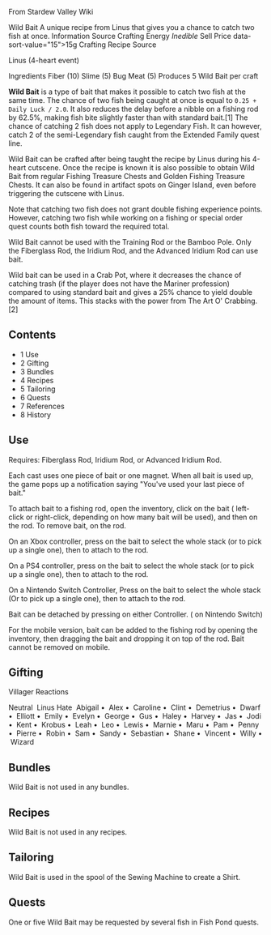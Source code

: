 From Stardew Valley Wiki

Wild Bait A unique recipe from Linus that gives you a chance to catch two fish at once. Information Source Crafting Energy *Inedible* Sell Price data-sort-value="15"&gt;15g Crafting Recipe Source

Linus (4-heart event)

Ingredients Fiber (10) Slime (5) Bug Meat (5) Produces 5 Wild Bait per craft

**Wild Bait** is a type of bait that makes it possible to catch two fish at the same time. The chance of two fish being caught at once is equal to `0.25 + Daily Luck / 2.0`. It also reduces the delay before a nibble on a fishing rod by 62.5%, making fish bite slightly faster than with standard bait.\[1] The chance of catching 2 fish does not apply to Legendary Fish. It can however, catch 2 of the semi-Legendary fish caught from the Extended Family quest line.

Wild Bait can be crafted after being taught the recipe by Linus during his 4-heart cutscene. Once the recipe is known it is also possible to obtain Wild Bait from regular Fishing Treasure Chests and Golden Fishing Treasure Chests. It can also be found in artifact spots on Ginger Island, even before triggering the cutscene with Linus.

Note that catching two fish does not grant double fishing experience points. However, catching two fish while working on a fishing or special order quest counts both fish toward the required total.

Wild Bait cannot be used with the Training Rod or the Bamboo Pole. Only the Fiberglass Rod, the Iridium Rod, and the Advanced Iridium Rod can use bait.

Wild bait can be used in a Crab Pot, where it decreases the chance of catching trash (if the player does not have the Mariner profession) compared to using standard bait and gives a 25% chance to yield double the amount of items. This stacks with the power from The Art O' Crabbing.\[2]

## Contents

- 1 Use
- 2 Gifting
- 3 Bundles
- 4 Recipes
- 5 Tailoring
- 6 Quests
- 7 References
- 8 History

## Use

Requires: Fiberglass Rod, Iridium Rod, or Advanced Iridium Rod.

Each cast uses one piece of bait or one magnet. When all bait is used up, the game pops up a notification saying "You've used your last piece of bait."

To attach bait to a fishing rod, open the inventory, click on the bait ( left-click or right-click, depending on how many bait will be used), and then on the rod. To remove bait, on the rod.

On an Xbox controller, press on the bait to select the whole stack (or to pick up a single one), then to attach to the rod.

On a PS4 controller, press on the bait to select the whole stack (or to pick up a single one), then to attach to the rod.

On a Nintendo Switch Controller, Press on the bait to select the whole stack (Or to pick up a single one), then to attach to the rod.

Bait can be detached by pressing on either Controller. ( on Nintendo Switch)

For the mobile version, bait can be added to the fishing rod by opening the inventory, then dragging the bait and dropping it on top of the rod. Bait cannot be removed on mobile.

## Gifting

Villager Reactions

Neutral  Linus Hate  Abigail •  Alex •  Caroline •  Clint •  Demetrius •  Dwarf •  Elliott •  Emily •  Evelyn •  George •  Gus •  Haley •  Harvey •  Jas •  Jodi •  Kent •  Krobus •  Leah •  Leo •  Lewis •  Marnie •  Maru •  Pam •  Penny •  Pierre •  Robin •  Sam •  Sandy •  Sebastian •  Shane •  Vincent •  Willy •  Wizard

## Bundles

Wild Bait is not used in any bundles.

## Recipes

Wild Bait is not used in any recipes.

## Tailoring

Wild Bait is used in the spool of the Sewing Machine to create a Shirt.

## Quests

One or five Wild Bait may be requested by several fish in Fish Pond quests.